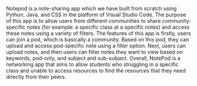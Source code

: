Notepod is a note-sharing app which we have built from scratch using Python, Java, and CSS in the platform of Visual Studio Code. The purpose of this app is to allow users from different communities to share community-specific notes (for example: a specific class at a specific notes) and access these notes using a variety of filters. The features of this app is firstly, users can join a pod, which is basically a community. Based on this pod, they can upload and access pod-specific note using a filter option. Next, users can upload notes, and then users can filter notes they want to view based on keywords, pod-only, and subject and sub-subject. Overall, NotePod is a networking app that aims to allow students who struggling in a specific class and unable to access resources to find the resources that they need directly from their peers.
